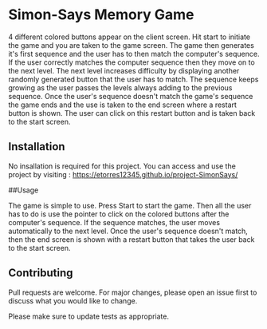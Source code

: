 # Simon-Says Memory Game

4 different colored buttons appear on the client screen. Hit start to initiate the game and you are taken to the game screen. The game then generates it's first sequence and the user has to then match the computer's sequence. If the user correctly matches the computer sequence then they move on to the next level. The next level increases difficulty by displaying another randomly generated button that the user has to match. The sequence keeps growing as the user passes the levels always adding to the previous sequence. Once the user's sequence doesn't match the game's sequence the game ends and the use is taken to the end screen where a restart button is shown. The user can click on this restart button and is taken back to the start screen.

## Installation

No insallation is required for this project. You can access and use the project by visiting : https://etorres12345.github.io/project-SimonSays/

##Usage

The game is simple to use. Press Start to start the game. Then all the user has to do is use the pointer to click on the colored buttons after the computer's sequence. If the sequence matches, the user moves automatically to the next level. Once the user's sequence doesn't match, then the end screen is shown with a restart button that takes the user back to the start screen.

## Contributing

Pull requests are welcome. For major changes, please open an issue first
to discuss what you would like to change.

Please make sure to update tests as appropriate.
